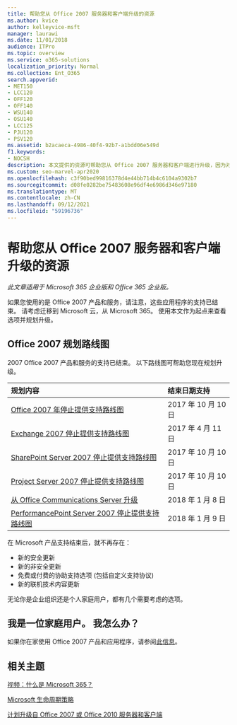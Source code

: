 ```yaml
---
title: 帮助您从 Office 2007 服务器和客户端升级的资源
ms.author: kvice
author: kelleyvice-msft
manager: laurawi
ms.date: 11/01/2018
audience: ITPro
ms.topic: overview
ms.service: o365-solutions
localization_priority: Normal
ms.collection: Ent_O365
search.appverid:
- MET150
- LCC120
- OFF120
- OFF140
- WSU140
- OSU140
- LCC125
- PJU120
- PSV120
ms.assetid: b2acaeca-4986-40f4-92b7-a1bdd06e549d
f1.keywords:
- NOCSH
description: 本文提供的资源可帮助您从 Office 2007 服务器和客户端进行升级，因为对 Office 2007 的支持已结束。
ms.custom: seo-marvel-apr2020
ms.openlocfilehash: c3f90bed99816378d4e44bb714b4c6104a9302b7
ms.sourcegitcommit: d08fe0282be75483608e96df4e6986d346e97180
ms.translationtype: MT
ms.contentlocale: zh-CN
ms.lasthandoff: 09/12/2021
ms.locfileid: "59196736"
---
```

# <a name="resources-to-help-you-upgrade-from-office-2007-servers-and-clients"></a>帮助您从 Office 2007 服务器和客户端升级的资源

*此文章适用于 Microsoft 365 企业版和 Office 365 企业版。* 

如果您使用的是 Office 2007 产品和服务，请注意，这些应用程序的支持已结束。 请考虑迁移到 Microsoft 云，从 Microsoft 365。 使用本文作为起点来查看选项并规划升级。
      
## <a name="office-2007-planning-roadmaps"></a>Office 2007 规划路线图
  
2007 Office 2007 产品和服务的支持已结束。 以下路线图可帮助您现在规划升级。

|**规划内容**|**结束日期支持**|
|:-----|:-----|
|[Office 2007 年停止提供支持路线图](/DeployOffice/office-2007-end-support-roadmap) <br/> |2017 年 10 月 10 日  <br/> |
|[Exchange 2007 停止提供支持路线图](exchange-2007-end-of-support.md) <br/> |2017 年 4 月 11 日  <br/> |
|[SharePoint Server 2007 停止提供支持路线图](sharepoint-2007-end-of-support.md) <br/> |2017 年 10 月 10 日  <br/> |
|[Project Server 2007 停止提供支持路线图](project-server-2007-end-of-support.md) <br/> |2017 年 10 月 10 日  <br/> |
|[从 Office Communications Server 升级](/SkypeForBusiness/plan-your-deployment/upgrade) <br/> |2018 年 1 月 8 日  <br/> |
|[PerformancePoint Server 2007 停止提供支持路线图](pps-2007-end-of-support.md) <br/> |2018 年 1 月 9 日  <br/> |
   
在 Microsoft 产品支持结束后，就不再存在：
- 新的安全更新
- 新的非安全更新
- 免费或付费的协助支持选项 (包括自定义支持协议) 
- 新的联机技术内容更新

无论你是企业组织还是个人家庭用户，都有几个需要考虑的选项。

## <a name="im-a-home-user-what-do-i-do"></a>我是一位家庭用户。 我怎么办？

如果你在家使用 Office 2007 产品和应用程序，请参阅[此信息](plan-upgrade-previous-versions-office.md#im-a-home-user-what-do-i-do)。
     
## <a name="related-topics"></a>相关主题

[视频：什么是 Microsoft 365？](https://support.office.com/article/847caf12-2589-452c-8aca-1c009797678b.aspx)
  
[Microsoft 生命周期策略](/lifecycle/)

[计划升级自 Office 2007 或 Office 2010 服务器和客户端](plan-upgrade-previous-versions-office.md)
